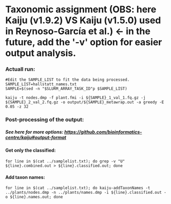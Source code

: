 # Taxonomic assignment (OBS: here Kaiju (v1.9.2) VS Kaiju (v1.5.0) used in Reynoso-García et al.) <- in the future, add the '-v' option for easier output analysis.

### Actuall run:
```
#Edit the SAMPLE_LIST to fit the data being processed. 
SAMPLE_LIST=hallstatt_names.txt
SAMPLE=$(sed -n "$SLURM_ARRAY_TASK_ID"p $SAMPLE_LIST)

kaiju -t nodes.dmp -f plant.fmi -i ${SAMPLE}_1_val_1.fq.gz -j ${SAMPLE}_2_val_2.fq.gz -o output/${SAMPLE}_metawrap.out -a greedy -E 0.05 -z 32
```

### Post-processing of the output: 
##### See here for more options: https://github.com/bioinformatics-centre/kaiju#output-format 

#### Get only the classified:
```
for line in $(cat ../samplelist.txt); do grep -v "U" ${line}.combined.out > ${line}.classified.out; done
```

#### Add taxon names:
```
for line in $(cat ../samplelist.txt); do kaiju-addTaxonNames -t ../plants/nodes.dmp -n ../plants/names.dmp -i ${line}.classified.out -o ${line}.names.out; done
```
